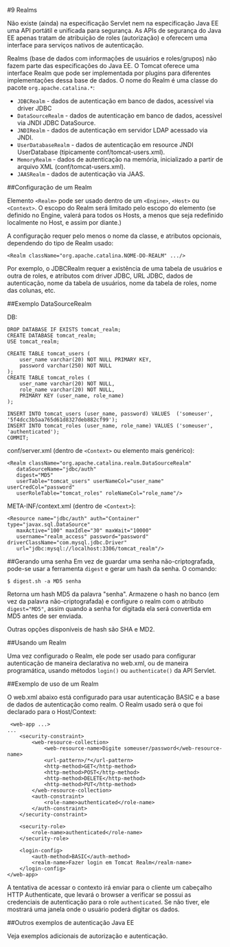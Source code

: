 #9 Realms 

Não existe (ainda) na especificação Servlet nem na especificação Java EE uma API portátil e unificada para segurança. As APIs de segurança do Java EE apenas tratam de atribuição de roles (autorização) e oferecem uma interface para serviços nativos de autenticação.

Realms (base de dados com informações de usuários e roles/grupos) não fazem parte das especificações do Java EE. O Tomcat oferece uma interface Realm que pode ser implementada por plugins para diferentes implementações dessa base de dados. O nome do Realm é uma classe do pacote `org.apache.catalina.*`:

* `JDBCRealm` - dados de autenticação em banco de dados, acessível via driver JDBC
* `DataSourceRealm` - dados de autenticação em banco de dados, acessível via JNDI JDBC DataSource.
* `JNDIRealm` - dados de autenticação em servidor LDAP acessado via JNDI.
* `UserDatabaseRealm` - dados de autenticação em resource JNDI UserDatabase (tipicamente conf/tomcat-users.xml).
* `MemoryRealm` - dados de autenticação na memória, inicializado a partir de arquivo XML (conf/tomcat-users.xml).
* `JAASRealm` - dados de autenticação via JAAS.

##Configuração de um Realm

Elemento `<Realm>` pode ser usado dentro de um `<Engine>`, `<Host>` ou `<Context>`. O escopo do Realm será limitado pelo escopo do elemento (se definido no Engine, valerá para todos os Hosts, a menos que seja redefinido localmente no Host, e assim por diante.)

A configuração requer pelo menos o nome da classe, e atributos opcionais, dependendo do tipo de Realm usado:

    <Realm className="org.apache.catalina.NOME-DO-REALM" .../>
   
Por exemplo, o JDBCRealm requer a existência de uma tabela de usuários e outra de roles, e atributos com driver JDBC, URL JDBC, dados de autenticação, nome da tabela de usuários, nome da tabela de roles, nome das colunas, etc.

##Exemplo DataSourceRealm

DB:

    DROP DATABASE IF EXISTS tomcat_realm;
    CREATE DATABASE tomcat_realm;
    USE tomcat_realm;
    
    CREATE TABLE tomcat_users (
        user_name varchar(20) NOT NULL PRIMARY KEY,
        password varchar(250) NOT NULL
    );
    CREATE TABLE tomcat_roles (
        user_name varchar(20) NOT NULL,
        role_name varchar(20) NOT NULL,
        PRIMARY KEY (user_name, role_name) 
    );
    
    INSERT INTO tomcat_users (user_name, password) VALUES  ('someuser', '5f4dcc3b5aa765d61d8327deb882cf99');
    INSERT INTO tomcat_roles (user_name, role_name) VALUES ('someuser', 'authenticated');
    COMMIT;

conf/server.xml (dentro de `<Context>` ou elemento mais genérico):

    <Realm className="org.apache.catalina.realm.DataSourceRealm"
       dataSourceName="jdbc/auth"
       digest="MD5"
       userTable="tomcat_users" userNameCol="user_name"     userCredCol="password"
       userRoleTable="tomcat_roles" roleNameCol="role_name"/>
       
META-INF/context.xml (dentro de `<Context>`):

    <Resource name="jdbc/auth" auth="Container" type="javax.sql.DataSource"
       maxActive="100" maxIdle="30" maxWait="10000"
       username="realm_access" password="password"    driverClassName="com.mysql.jdbc.Driver"
       url="jdbc:mysql://localhost:3306/tomcat_realm"/>

##Gerando uma senha
Em vez de guardar uma senha não-criptografada, pode-se usar a ferramenta `digest` e gerar um hash da senha. O comando:

    $ digest.sh -a MD5 senha
    
Retorna um hash MD5 da palavra "senha". Armazene o hash no banco (em vez da palavra não-criptografada) e configure o realm com o atributo `digest="MD5"`, assim quando a senha for digitada ela será convertida em MD5 antes de ser enviada.

Outras opções disponíveis de hash são SHA e MD2.

##Usando um Realm

Uma vez configurado o Realm, ele pode ser usado para configurar autenticação de maneira declarativa no web.xml, ou de maneira programática, usando métodos `login()` ou `authenticate()` da API Servlet.

##Exemplo de uso de um Realm

O web.xml abaixo está configurado para usar autenticação BASIC e a base de dados de autenticação como realm. O Realm usado será o que foi declarado para o Host/Context:

     <web-app ...>
	...
		<security-constraint>
			<web-resource-collection>
				<web-resource-name>Digite someuser/password</web-resource-name>
				<url-pattern>/*</url-pattern>
				<http-method>GET</http-method>
				<http-method>POST</http-method>
				<http-method>DELETE</http-method>
				<http-method>PUT</http-method>
			</web-resource-collection>
			<auth-constraint>
				<role-name>authenticated</role-name>
			</auth-constraint>
		</security-constraint>  
 
		<security-role>
			<role-name>authenticated</role-name>
		</security-role>   
 
		<login-config>
			<auth-method>BASIC</auth-method>
			<realm-name>Fazer login em Tomcat Realm</realm-name>
		</login-config>
	</web-app>
	
A tentativa de acessar o contexto irá enviar para o cliente um cabeçalho HTTP Authenticate, que levará o browser a verificar se possui as credenciais de autenticação para o role `authenticated`. Se não tiver, ele mostrará uma janela onde o usuário poderá digitar os dados.

##Outros exemplos de autenticação Java EE

Veja exemplos adicionais de autorização e autenticação.